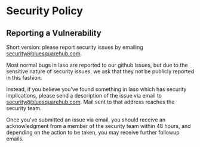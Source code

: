 # Security Policy

## Reporting a Vulnerability

Short version: please report security issues by emailing security@bluesquarehub.com.

Most normal bugs in Iaso are reported to our github issues, but due to the sensitive nature of security issues, we ask that they not be publicly reported in this fashion.

Instead, if you believe you’ve found something in Iaso which has security implications, please send a description of the issue via email to security@bluesquarehub.com. Mail sent to that address reaches the security team.

Once you’ve submitted an issue via email, you should receive an acknowledgment from a member of the security team within 48 hours, and depending on the action to be taken, you may receive further followup emails.
